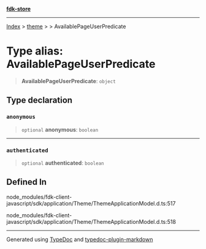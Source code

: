 [**fdk-store**](../../../README.md)
***

[Index](../../../API.md) > [theme](../../README.md) > [<internal>](../README.md) > AvailablePageUserPredicate

# Type alias: AvailablePageUserPredicate

> **AvailablePageUserPredicate**: `object`

## Type declaration

### `anonymous`

> `optional` **anonymous**: `boolean`

***

### `authenticated`

> `optional` **authenticated**: `boolean`

## Defined In

node\_modules/fdk-client-javascript/sdk/application/Theme/ThemeApplicationModel.d.ts:517

node\_modules/fdk-client-javascript/sdk/application/Theme/ThemeApplicationModel.d.ts:518

***
Generated using [TypeDoc](https://typedoc.org/) and [typedoc-plugin-markdown](https://www.npmjs.com/package/typedoc-plugin-markdown)
